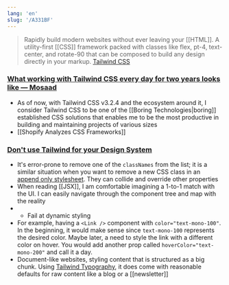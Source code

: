 ```yaml
---
lang: 'en'
slug: '/A331BF'
---
```


> Rapidly build modern websites without ever leaving your [[HTML]]. A utility-first [[CSS]] framework packed with classes like flex, pt-4, text-center, and rotate-90 that can be composed to build any design directly in your markup. [Tailwind CSS](https://tailwindcss.com/)

### [What working with Tailwind CSS every day for two years looks like — Mosaad](https://www.themosaad.com/blog/two-years-of-tailwind-css)

- As of now, with Tailwind CSS v3.2.4 and the ecosystem around it, I consider Tailwind CSS to be one of the [[Boring Technologies|boring]] established CSS solutions that enables me to be the most productive in building and maintaining projects of various sizes
- [[Shopify Analyzes CSS Frameworks]]

### [Don't use Tailwind for your Design System](https://sancho.dev/blog/tailwind-and-design-systems)

- It's error-prone to remove one of the `classNames` from the list; it is a similar situation when you want to remove a new CSS class in an [append only stylesheet](https://css-tricks.com/oh-no-stylesheet-grows-grows-grows-append-stylesheet-problem). They can collide and override other properties
- When reading [[JSX]], I am comfortable imagining a 1-to-1 match with the UI. I can easily navigate through the component tree and map with the reality
- - [](#fail-at-dynamic-styling)Fail at dynamic styling
- For example, having a `<Link />` component with `color="text-mono-100"`. In the beginning, it would make sense since `text-mono-100` represents the desired color. Maybe later, a need to style the link with a different color on hover. You would add another prop called `hoverColor="text-mono-200"` and call it a day.
- Document-like websites, styling content that is structured as a big chunk. Using [Tailwind Typography](https://blog.tailwindcss.com/tailwindcss-typography), it does come with reasonable defaults for raw content like a blog or a [[newsletter]]
